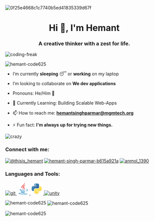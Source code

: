 ![0f25e4668c1c7740b5ed41835339d67f](https://user-images.githubusercontent.com/111212867/189511700-32ce7414-0563-4ffd-a60f-2fce27d0770b.gif)

<h1 align="center">Hi 👋, I'm Hemant</h1>
<h3 align="center">A creative thinker with a zest for life.</h3>

![coding-freak](https://user-images.githubusercontent.com/111212867/189512602-8c9a332f-89f2-4b60-b005-d0fd7595e5a1.gif)


<p align="left"> <img src="https://komarev.com/ghpvc/?username=hemant-code625&label=Profile%20views&color=0e75b6&style=flat" alt="hemant-code625" /> </p>

- I’m currently **sleeping** 😴 or **working** on my laptop

- I’m looking to collaborate on **We dev applications**
 
- Pronouns: He/Him 🧔

- 🌱 Currently Learning: Building Scalable Web-Apps

- 📫 How to reach me: **hemantsinghparmar@mgmtech.org**

- ⚡ Fun fact: **I'm always up for trying new things.**

![crazy](https://user-images.githubusercontent.com/111212867/189512588-7139df39-47a0-42dc-87b2-3ae68f426c8e.gif)

<h3 align="left">Connect with me:</h3>
<p align="left">
<a href="https://twitter.com/@thisis_hemant" target="blank"><img align="center" src="https://raw.githubusercontent.com/rahuldkjain/github-profile-readme-generator/master/src/images/icons/Social/twitter.svg" alt="@thisis_hemant" height="30" width="40" /></a>
<a href="https://linkedin.com/in/hemant-singh-parmar-b615a921a" target="blank"><img align="center" src="https://raw.githubusercontent.com/rahuldkjain/github-profile-readme-generator/master/src/images/icons/Social/linked-in-alt.svg" alt="hemant-singh-parmar-b615a921a" height="30" width="40" /></a>
<a href="https://instagram.com/its_hemantsig" target="blank"><img align="center" src="https://raw.githubusercontent.com/rahuldkjain/github-profile-readme-generator/master/src/images/icons/Social/instagram.svg" alt="anmol_1390" height="30" width="40" /></a>
</p>

<h3 align="left">Languages and Tools:</h3>
<p align="left"> <a href="https://git-scm.com/" target="_blank" rel="noreferrer"> <img src="https://www.vectorlogo.zone/logos/git-scm/git-scm-icon.svg" alt="git" width="40" height="40"/> </a> <a href="https://www.java.com" target="_blank" rel="noreferrer"> <img src="https://raw.githubusercontent.com/devicons/devicon/master/icons/java/java-original.svg" alt="java" width="40" height="40"/> </a> <a href="https://www.python.org" target="_blank" rel="noreferrer"> <img src="https://raw.githubusercontent.com/devicons/devicon/master/icons/python/python-original.svg" alt="python" width="40" height="40"/> </a> <a href="https://unity.com/" target="_blank" rel="noreferrer"> <img src="https://www.vectorlogo.zone/logos/unity3d/unity3d-icon.svg" alt="unity" width="40" height="40"/> </a> </p>

<p><img align="left" src="https://github-readme-stats.vercel.app/api/top-langs?username=hemant-code625&show_icons=true&locale=en&layout=compact" alt="hemant-code625" /></p>

<p>&nbsp;<img align="center" src="https://github-readme-stats.vercel.app/api?username=hemant-code625&show_icons=true&locale=en" alt="hemant-code625" /></p>

<p><img align="center" src="https://github-readme-streak-stats.herokuapp.com/?user=hemant-code625&" alt="hemant-code625" /></p>
